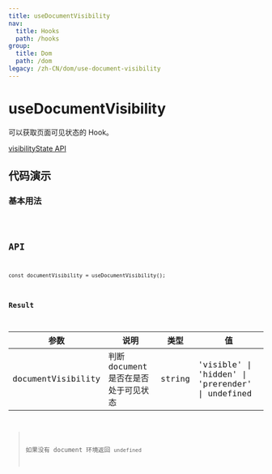 ```yaml
---
title: useDocumentVisibility
nav:
  title: Hooks
  path: /hooks
group:
  title: Dom
  path: /dom
legacy: /zh-CN/dom/use-document-visibility
---
```


# useDocumentVisibility

可以获取页面可见状态的 Hook。

[visibilityState API](https://developer.mozilla.org/docs/Web/API/Document/visibilityState)

## 代码演示

### 基本用法

<code src="./demo/demo1.tsx" />


## API

```
const documentVisibility = useDocumentVisibility();
```

### Result
| 参数    | 说明                                         | 类型                   | 值 |
|---------|----------------------------------------------|------------------------|--------|
| documentVisibility | 判断 document 是否在是否处于可见状态 | string | 'visible' \| 'hidden' \| 'prerender'  \| undefined    |

> 如果没有 document 环境返回 `undefined`
